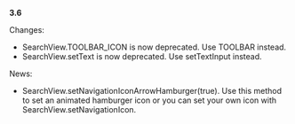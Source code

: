 **3.6**  

Changes:
- SearchView.TOOLBAR_ICON is now deprecated. Use TOOLBAR instead.
- SearchView.setText is now deprecated. Use setTextInput instead.

News:
- SearchView.setNavigationIconArrowHamburger(true). Use this method to set an animated hamburger icon
  or you can set your own icon with SearchView.setNavigationIcon.